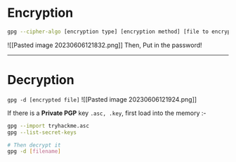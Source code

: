 # Encryption
```sh
gpg --cipher-algo [encryption type] [encryption method] [file to encrypt]
```

![[Pasted image 20230606121832.png]]
Then, Put in the password!

---
# Decryption
`gpg -d [encrypted file]`
![[Pasted image 20230606121924.png]]

If there is a **Private PGP** key `.asc, .key`, first load into the memory :-
```sh
gpg --import tryhackme.asc
gpg --list-secret-keys

# Then decrypt it
gpg -d [filename]
```

